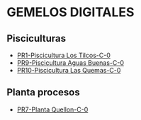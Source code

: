 # GEMELOS DIGITALES

## Pisciculturas

  - [PR1-Piscicultura Los Tilcos-C-0](https://cloud.3dvista.com//hosting/8065386/4/index.htm)
  - [PR9-Piscicultura Aguas Buenas-C-0](https://cloud.3dvista.com//hosting/8065386/6/index.htm)
  - [PR10-Piscicultura Las Quemas-C-0](https://cloud.3dvista.com//hosting/8065386/5/index.htm)



## Planta procesos

  - [PR7-Planta Quellon-C-0](https://cloud.3dvista.com//hosting/8065386/7/index.htm)

